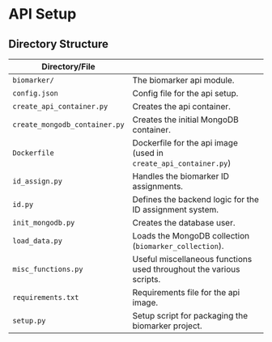 # API Setup

## Directory Structure

| Directory/File                |                                                                     |
| ----------------------------- | ------------------------------------------------------------------- |
| `biomarker/`                  | The biomarker api module.                                           |
| `config.json`                 | Config file for the api setup.                                      |
| `create_api_container.py`     | Creates the api container.                                          |
| `create_mongodb_container.py` | Creates the initial MongoDB container.                              |
| `Dockerfile`                  | Dockerfile for the api image (used in `create_api_container.py`)    |
| `id_assign.py`                | Handles the biomarker ID assignments.                               |
| `id.py`                       | Defines the backend logic for the ID assignment system.             |
| `init_mongodb.py`             | Creates the database user.                                          |
| `load_data.py`                | Loads the MongoDB collection (`biomarker_collection`).              |
| `misc_functions.py`           | Useful miscellaneous functions used throughout the various scripts. |
| `requirements.txt`            | Requirements file for the api image.                                |
| `setup.py`                    | Setup script for packaging the biomarker project.                   |
